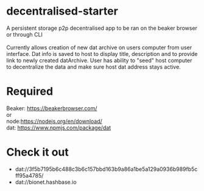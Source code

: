 # decentralised-starter
A persistent storage p2p decentralised app to be ran on the beaker browser or through CLI <br>
<br>
Currently allows creation of new dat archive on users computer from user interface. Dat info is saved to host to display title, description and to provide link to newly created datArchive. User has ability to "seed" host computer to decentralize the data and make sure host dat address stays active. 

# Required
Beaker: https://beakerbrowser.com/ <br>
or <br>
node:https://nodejs.org/en/download/ <br>
dat: https://www.npmjs.com/package/dat

# Check it out
- dat://3f5b7195b6c488c3b6c157bbd163b9a86a1be5a129a0936b989fb5cff95a4785/
- dat://bionet.hashbase.io

